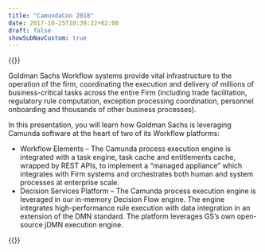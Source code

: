 ```yaml
---
title: "CamundaCon 2018"
date: 2017-10-25T10:39:22+02:00
draft: false
showSubNavCustom: true
---
```



{{<camundacon-talk title="A Global Workflow Infrastructure" date="Thursday, September 20, 1:30 pm" speakers="Stephen Coster, Robert Jenks" headshot="stephencoster.jpg" headshot2="robertjenks.jpg" about="Stephen Coster is a Vice President in the Technology Division at Goldman Sachs within the global Platform Workflow Group. He is a lead architect and engineer for the Goldman Sachs Workflow Platform. Stephen holds a BSc in Computer Science from City University in London." about2="Robert Jenks is a Vice President in the Technology Division at Goldman Sachs within the global Platform Workflow Group.  He is a senior member of the firm’s Decision Services Platform Team and is responsible for its decision modelling and execution platform.  He is also a contributor to several initiatives in the GPU & high-performance computing domain." >}}
<p>
Goldman Sachs Workflow systems provide vital infrastructure to the operation of the firm, coordinating the execution and delivery of millions of business-critical tasks across the entire Firm (including trade facilitation, regulatory rule computation, exception processing coordination, personnel onboarding and thousands of other business processes).
</p>
<p>
In this presentation, you will learn how Goldman Sachs is leveraging Camunda software at the heart of two of its Workflow platforms:
<ul>
<li>
Workflow Elements – The Camunda process execution engine is integrated with a task engine, task cache and entitlements cache, wrapped by REST APIs, to implement a “managed appliance” which integrates with Firm systems and orchestrates both human and system processes at enterprise scale.
</li>
<li>
Decision Services Platform – The Camunda process execution engine is leveraged in our in-memory Decision Flow engine. The engine integrates high-performance rule execution with data integration in an extension of the DMN standard. The platform leverages GS’s own open-source jDMN execution engine.
</li>
</ul>
</p>
{{</camundacon-talk>}}
